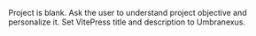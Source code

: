 Project is blank.
Ask the user to understand project objective and personalize it.
Set VitePress title and description to Umbranexus.
